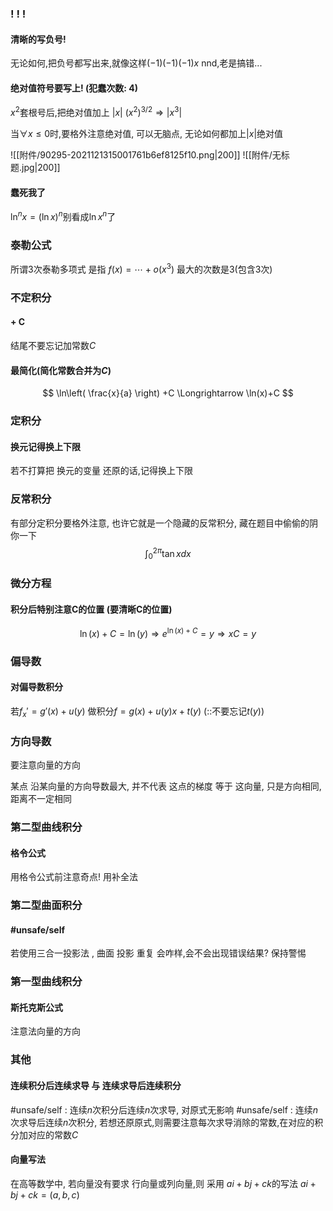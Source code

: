 

### ! ! !
#### 清晰的写负号!
无论如何,把负号都写出来,就像这样$(-1)(-1)(-1)x$
nnd,老是搞错...

#### 绝对值符号要写上! (犯蠢次数: 4)
$x^2$套根号后,把绝对值加上 $|x|$
$(x^2)^{3/2}\Longrightarrow |x^3|$

当$\forall x\leq 0$时,要格外注意绝对值, 可以无脑点, 无论如何都加上$|x|$绝对值

![[附件/90295-2021121315001761b6ef8125f10.png|200]]
![[附件/无标题.jpg|200]]

#### 蠢死我了
$\ln^nx=(\ln x)^n$别看成$\ln x^n$了

### 泰勒公式
所谓$3$次泰勒多项式 是指 $f(x)=\cdots+o(x^3)$  最大的次数是$3$(包含3次)

### 不定积分
#### + C
结尾不要忘记加常数$C$
#### 最简化(简化常数合并为$C$)
$$
\ln\left( \frac{x}{a} \right) +C \Longrightarrow  \ln(x)+C
$$


### 定积分
#### 换元记得换上下限
若不打算把 换元的变量 还原的话,记得换上下限

### 反常积分
有部分定积分要格外注意, 也许它就是一个隐藏的反常积分, 藏在题目中偷偷的阴你一下
$$
\int_{0}^{2\pi} \tan x dx 
$$


### 微分方程
#### 积分后特别注意C的位置 (要清晰C的位置)
$$
\ln(x)+C=\ln(y) \Longrightarrow  e^{\ln(x)+C}=y \Longrightarrow  xC=y
$$
### 偏导数
#### 对偏导数积分
若$f_x'=g'(x)+u(y)$
做积分$f=g(x)+u(y)x+t(y)$ (::不要忘记$t(y)$)

### 方向导数
要注意向量的方向

某点 沿某向量的方向导数最大, 并不代表 这点的梯度 等于 这向量, 只是方向相同,距离不一定相同

### 第二型曲线积分
#### 格令公式
用格令公式前注意奇点! 用补全法

### 第二型曲面积分
#### #unsafe/self 
若使用三合一投影法 , 曲面 投影 重复 会咋样,会不会出现错误结果?
保持警惕

### 第一型曲线积分
#### 斯托克斯公式
注意法向量的方向


### 其他
#### 连续积分后连续求导 与 连续求导后连续积分
#unsafe/self : 连续$n$次积分后连续$n$次求导, 对原式无影响 
#unsafe/self : 连续$n$次求导后连续$n$次积分, 若想还原原式,则需要注意每次求导消除的常数,在对应的积分加对应的常数$C$

#### 向量写法
在高等数学中, 若向量没有要求 行向量或列向量,则 采用 $ai+bj+ck$的写法
$ai+bj+ck=(a,b,c)$
